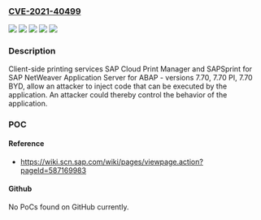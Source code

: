 ### [CVE-2021-40499](https://cve.mitre.org/cgi-bin/cvename.cgi?name=CVE-2021-40499)
![](https://img.shields.io/static/v1?label=Product&message=SAP%20NetWeaver%20Application%20Server%20for%20ABAP%20(SAP%20Cloud%20Print%20Manager%20and%20SAPSprint)&color=blue)
![](https://img.shields.io/static/v1?label=Version&message=%3C%207.70%20&color=brightgreen)
![](https://img.shields.io/static/v1?label=Version&message=%3C%207.70%20PI%20&color=brightgreen)
![](https://img.shields.io/static/v1?label=Version&message=%3C%207.70BYD%20&color=brightgreen)
![](https://img.shields.io/static/v1?label=Vulnerability&message=Code%20Injection&color=brightgreen)

### Description

Client-side printing services SAP Cloud Print Manager and SAPSprint for SAP NetWeaver Application Server for ABAP - versions 7.70, 7.70 PI, 7.70 BYD, allow an attacker to inject code that can be executed by the application. An attacker could thereby control the behavior of the application.

### POC

#### Reference
- https://wiki.scn.sap.com/wiki/pages/viewpage.action?pageId=587169983

#### Github
No PoCs found on GitHub currently.

